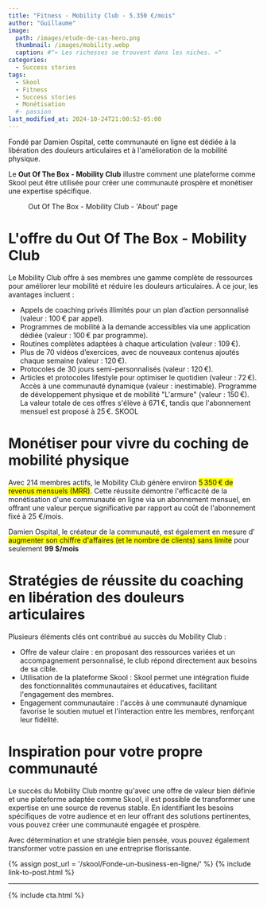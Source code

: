 ```yaml
---
title: "Fitness - Mobility Club - 5.350 €/mois"
author: "Guillaume"
image: 
  path: /images/etude-de-cas-hero.png
  thumbnail: /images/mobility.webp
  caption: #"« Les richesses se trouvent dans les niches. »"
categories:
  - Success stories
tags:
  - Skool
  - Fitness
  - Success stories
  - Monétisation
  #- passion
last_modified_at: 2024-10-24T21:00:52-05:00
---
```

Fondé par Damien Ospital, cette communauté en ligne est dédiée à la libération des douleurs articulaires et à l'amélioration de la mobilité physique. 

Le **Out Of The Box - Mobility Club** illustre comment une plateforme comme Skool peut être utilisée pour créer une communauté prospère et monétiser une expertise spécifique.

<figure class="align-center">
  <a href="#"><img src="{{ '/images/mobility-about.webp' | absolute_url }}" alt=""></a>
  <figcaption>Out Of The Box - Mobility Club - 'About' page</figcaption>
</figure>

# L'offre du Out Of The Box - Mobility Club

Le Mobility Club offre à ses membres une gamme complète de ressources pour améliorer leur mobilité et réduire les douleurs articulaires. À ce jour, les avantages incluent :

* Appels de coaching privés illimités pour un plan d’action personnalisé (valeur : 100 € par appel).
* Programmes de mobilité à la demande accessibles via une application dédiée (valeur : 100 € par programme).
* Routines complètes adaptées à chaque articulation (valeur : 109 €).
* Plus de 70 vidéos d’exercices, avec de nouveaux contenus ajoutés chaque semaine (valeur : 120 €).
* Protocoles de 30 jours semi-personnalisés (valeur : 120 €).
* Articles et protocoles lifestyle pour optimiser le quotidien (valeur : 72 €).
Accès à une communauté dynamique (valeur : inestimable).
Programme de développement physique et de mobilité "L'armure" (valeur : 150 €).
La valeur totale de ces offres s'élève à 671 €, tandis que l'abonnement mensuel est proposé à 25 €. 
SKOOL

# Monétiser pour vivre du coching de mobilité physique

Avec 214 membres actifs, le Mobility Club génère environ <span style="background-color: yellow">5 350 € de revenus mensuels (MRR)</span>. Cette réussite démontre l'efficacité de la monétisation d'une communauté en ligne via un abonnement mensuel, en offrant une valeur perçue significative par rapport au coût de l'abonnement fixé à 25 €/mois.

Damien Ospital, le créateur de la communauté, est également en mesure d' <span style="background-color: yellow">augmenter son chiffre d'affaires (et le nombre de clients) sans limite</span> pour seulement **99 $/mois**

# Stratégies de réussite du coaching en libération des douleurs articulaires

Plusieurs éléments clés ont contribué au succès du Mobility Club :

* Offre de valeur claire : en proposant des ressources variées et un accompagnement personnalisé, le club répond directement aux besoins de sa cible.
* Utilisation de la plateforme Skool : Skool permet une intégration fluide des fonctionnalités communautaires et éducatives, facilitant l'engagement des membres.
* Engagement communautaire : l'accès à une communauté dynamique favorise le soutien mutuel et l'interaction entre les membres, renforçant leur fidélité.

# Inspiration pour votre propre communauté

Le succès du Mobility Club montre qu'avec une offre de valeur bien définie et une plateforme adaptée comme Skool, il est possible de transformer une expertise en une source de revenus stable. En identifiant les besoins spécifiques de votre audience et en leur offrant des solutions pertinentes, vous pouvez créer une communauté engagée et prospère.

Avec détermination et une stratégie bien pensée, vous pouvez également transformer votre passion en une entreprise florissante.

{% assign post_url = '/skool/Fonde-un-business-en-ligne/' %}
{% include link-to-post.html %}

*******************************
{% include cta.html %}


